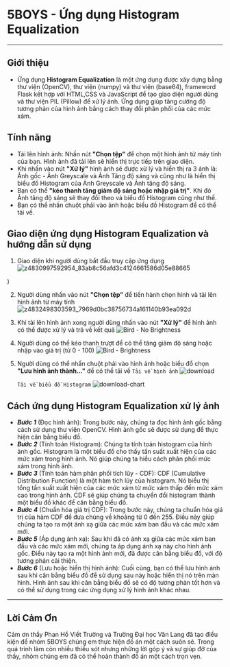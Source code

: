 # 5BOYS - Ứng dụng Histogram Equalization

---

## Giới thiệu

- Ứng dụng **Histogram Equalization** là một ứng dụng được xây dựng bằng thư viện (OpenCV), thư viện (numpy) và thư viện (base64), frameword Flask kết hợp với HTML,CSS và JavaScript để tạo giao diện người dùng và thư viện PIL (Pillow) để xứ lý ảnh. Ứng dụng giúp tăng cường độ tương phản của hình ảnh bằng cách thay đổi phân phối của các mức xám.

## Tính năng

- Tải lên hình ảnh: Nhấn nút **"Chọn tệp"** để chọn một hình ảnh từ máy tính của bạn. Hình ảnh đã tải lên sẽ hiển thị trực tiếp trên giao diện.
- Khi nhấn vào nút **"Xử lý"** hình ảnh sẽ được xử lý và hiển thị ra 3 ảnh là: Ảnh gốc - Ảnh Greyscale và Ảnh Tăng độ sáng và cũng như là hiển thị biểu đồ Histogram của Ảnh Greyscale và Ảnh tăng độ sáng.
- Bạn có thể **"kéo thanh tăng giảm độ sáng hoặc nhập giá trị"**. Khi đó Ảnh tăng độ sáng sẽ thay đổi theo và biểu đồ Histogram cũng như thế.
- Bạn có thể nhấn chuột phải vào ảnh hoặc biểu đồ Histogram để có thể tải về.

## Giao diện ứng dụng Histogram Equalization và hướng dẫn sử dụng

1. Giao diện khi người dùng bắt đầu truy cập ứng dụng
   ![z4830997592954_83ab8c56afd3c4124661586d05e88665](https://github.com/Huyhoang23231/HistogramEqualization/assets/96469499/c13700ae-637b-4b12-a069-1318f2f652bb)

)

2. Người dùng nhấn vào nút **"Chọn tệp"** để tiến hành chọn hình và tải lên hình ảnh từ máy tính
   ![z4832498303593_7969d0bc38756734a161140b93ea092d](https://github.com/Huyhoang23231/HistogramEqualization/assets/96469499/d8abc498-bb63-4883-ac41-ae1615b1ca28)


3. Khi tải lên hình ảnh xong người dùng nhấn vào nút **"Xử lý"** để hình ảnh có thể được xử lý và trả về kết quả
   ![Bird - No Brightness](https://github.com/Huyhoang23231/HistogramEqualization/assets/96469499/f0660769-37ed-45aa-a2d9-9c2f162aa15a)


4. Người dùng có thể kéo thanh trượt để có thể tăng giảm độ sáng hoặc nhập vào giá trị (từ 0 - 100)
   ![Bird - Brightness](https://github.com/Huyhoang23231/HistogramEqualization/assets/96469499/0bcdb87f-e0cc-49af-bf04-23b3477cc091)


5. Người dùng có thể nhấn chuột phải vào hình ảnh hoặc biểu đồ chọn **"Lưu hình ảnh thành..."** để có thể tải về
   `Tải về hình ảnh`
   ![download](https://github.com/Huyhoang23231/HistogramEqualization/assets/96469499/6d9eb202-9ad1-453f-ba62-0f1d3b4eedec)

   `Tải về biểu đồ Histogram`
   ![download-chart](https://github.com/Huyhoang23231/HistogramEqualization/assets/96469499/c3f7b7d3-b09f-497b-abfc-8b942b2ed9db)


## Cách ứng dụng Histogram Equalization xử lý ảnh

- **_Bước 1_** (Đọc hình ảnh): Trong bước này, chúng ta đọc hình ảnh gốc bằng cách sử dụng thư viện OpenCV. Hình ảnh gốc sẽ được sử dụng để thực hiện cân bằng biểu đồ.
- **_Bước 2_** (Tính toán Histogram): Chúng ta tính toán histogram của hình ảnh gốc. Histogram là một biểu đồ cho thấy tần suất xuất hiện của các mức xám trong hình ảnh. Nó giúp chúng ta hiểu cách phân phối mức xám trong hình ảnh.
- **_Bước 3_** (Tính toán hàm phân phối tích lũy - CDF): CDF (Cumulative Distribution Function) là một hàm tích lũy của histogram. Nó biểu thị tổng tần suất xuất hiện của các mức xám từ mức xám thấp đến mức xám cao trong hình ảnh. CDF sẽ giúp chúng ta chuyển đổi histogram thành một biểu đồ khác để cân bằng biểu đồ.
- **_Bước 4_** (Chuẩn hóa giá trị CDF): Trong bước này, chúng ta chuẩn hóa giá trị của hàm CDF để đưa chúng về khoảng từ 0 đến 255. Điều này giúp chúng ta tạo ra một ánh xạ giữa các mức xám ban đầu và các mức xám mới.
- **_Bước 5_** (Áp dụng ánh xạ): Sau khi đã có ánh xạ giữa các mức xám ban đầu và các mức xám mới, chúng ta áp dụng ánh xạ này cho hình ảnh gốc. Điều này tạo ra một hình ảnh mới, đã được cân bằng biểu đồ, với độ tương phản cải thiện.
- **_Bước 6_** (Lưu hoặc hiển thị hình ảnh): Cuối cùng, bạn có thể lưu hình ảnh sau khi cân bằng biểu đồ để sử dụng sau này hoặc hiển thị nó trên màn hình. Hình ảnh sau khi cân bằng biểu đồ sẽ có độ tương phản tốt hơn và có thể sử dụng trong các ứng dụng xử lý hình ảnh khác nhau.

---

## Lời Cảm Ơn

Cảm ơn thầy Phan Hồ Viết Trường và Trường Đại học Văn Lang đã tạo điều kiện để nhóm 5BOYS chúng em thực hiện đồ án một cách suôn sẻ. Trong quá trình làm còn nhiều thiếu sót nhưng những lời góp ý và sự giúp đỡ của thầy, nhóm chúng em đã có thể hoàn thành đồ án một cách trọn vẹn.
